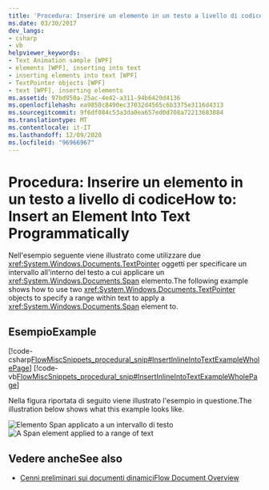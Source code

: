 ```yaml
---
title: 'Procedura: Inserire un elemento in un testo a livello di codice'
ms.date: 03/30/2017
dev_langs:
- csharp
- vb
helpviewer_keywords:
- Text Animation sample [WPF]
- elements [WPF], inserting into text
- inserting elements into text [WPF]
- TextPointer objects [WPF]
- text [WPF], inserting elements
ms.assetid: 97bd950a-25ac-4e42-a311-94b6420d4136
ms.openlocfilehash: ea9850c8490ec37032d4565c6b3375e3116d4313
ms.sourcegitcommit: 9f6df084c53a3da0ea657ed0d708a72213683084
ms.translationtype: MT
ms.contentlocale: it-IT
ms.lasthandoff: 12/09/2020
ms.locfileid: "96966967"
---
```

# <a name="how-to-insert-an-element-into-text-programmatically"></a><span data-ttu-id="423d6-102">Procedura: Inserire un elemento in un testo a livello di codice</span><span class="sxs-lookup"><span data-stu-id="423d6-102">How to: Insert an Element Into Text Programmatically</span></span>
<span data-ttu-id="423d6-103">Nell'esempio seguente viene illustrato come utilizzare due <xref:System.Windows.Documents.TextPointer> oggetti per specificare un intervallo all'interno del testo a cui applicare un <xref:System.Windows.Documents.Span> elemento.</span><span class="sxs-lookup"><span data-stu-id="423d6-103">The following example shows how to use two <xref:System.Windows.Documents.TextPointer> objects to specify a range within text to apply a <xref:System.Windows.Documents.Span> element to.</span></span>  
  
## <a name="example"></a><span data-ttu-id="423d6-104">Esempio</span><span class="sxs-lookup"><span data-stu-id="423d6-104">Example</span></span>  
 [!code-csharp[FlowMiscSnippets_procedural_snip#InsertInlineIntoTextExampleWholePage](~/samples/snippets/csharp/VS_Snippets_Wpf/FlowMiscSnippets_procedural_snip/CSharp/InsertInlineIntoTextExample.cs#insertinlineintotextexamplewholepage)]
 [!code-vb[FlowMiscSnippets_procedural_snip#InsertInlineIntoTextExampleWholePage](~/samples/snippets/visualbasic/VS_Snippets_Wpf/FlowMiscSnippets_procedural_snip/VisualBasic/InsertInlineIntoTextExample.vb#insertinlineintotextexamplewholepage)]  
  
 <span data-ttu-id="423d6-105">Nella figura riportata di seguito viene illustrato l'esempio in questione.</span><span class="sxs-lookup"><span data-stu-id="423d6-105">The illustration below shows what this example looks like.</span></span>  
  
 <span data-ttu-id="423d6-106">![Elemento Span applicato a un intervallo di testo](./media/flow-insertelementintotextprogrammatically.png "Flow_InsertElementIntoTextProgrammatically")</span><span class="sxs-lookup"><span data-stu-id="423d6-106">![A Span element applied to a range of text](./media/flow-insertelementintotextprogrammatically.png "Flow_InsertElementIntoTextProgrammatically")</span></span>  
  
## <a name="see-also"></a><span data-ttu-id="423d6-107">Vedere anche</span><span class="sxs-lookup"><span data-stu-id="423d6-107">See also</span></span>

- [<span data-ttu-id="423d6-108">Cenni preliminari sui documenti dinamici</span><span class="sxs-lookup"><span data-stu-id="423d6-108">Flow Document Overview</span></span>](flow-document-overview.md)
